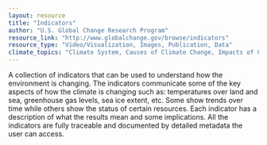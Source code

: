 ```yaml
---
layout: resource
title: "Indicators"
author: "U.S. Global Change Research Program"
resource_link: "http://www.globalchange.gov/browse/indicators"
resource_type: "Video/Visualization, Images, Publication, Data"
climate_topics: "Climate System, Causes of Climate Change, Impacts of Climate Change"
---
```


A collection of indicators that can be used to understand how the environment is changing. The indicators communicate some of the key aspects of how the climate is changing such as: temperatures over land and sea, greenhouse gas levels, sea ice extent, etc. Some show trends over time while others show the status of certain resources. Each indicator has a description of what the results mean and some implications. All the indicators are fully traceable and documented by detailed metadata the user can access.